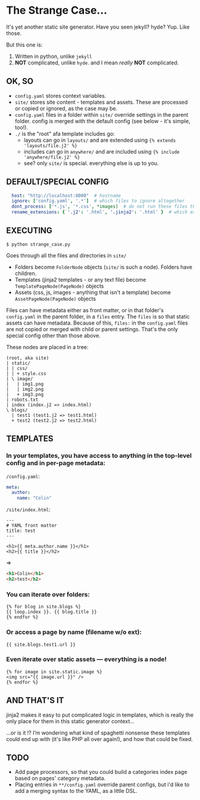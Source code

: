 The Strange Case...
===================

It's yet another static site generator.  Have you seen jekyll?  hyde?  Yup.  Like those.

But this one is:

1. Written in python, unlike `jekyll`
2. **NOT** complicated, unlike `hyde`.  and I mean *really* **NOT** complicated.


OK, SO
-------

* `config.yaml` stores context variables.
* `site/` stores site content - templates and assets.  These are processed or copied or ignored, as the case may be.
* `config.yaml` files in a folder within `site/` override settings in the parent folder.  config is merged with the default config (see below - it's simple, too!).
* `./` is the "root" afa template includes go:
  * layouts can go in `layouts/` and are extended using `{% extends 'layouts/file.j2' %}`
  * includes can go in `anywhere/` and are included using `{% include 'anywhere/file.j2' %}`
  * see? only `site/` is special.  everything else is up to you.


DEFAULT/SPECIAL CONFIG
----------------------

``` yaml
  host: "http://localhost:8000"  # hostname
  ignore: ['config.yaml', '.*']  # which files to ignore altogether
  dont_process: ['*.js', '*.css', *images]  # do not run these files through jinja
  rename_extensions: { '.j2': '.html', '.jinja2': '.html' }  # which extensions to rename
```


EXECUTING
---------

`$ python strange_case.py`

Goes through all the files and directories in `site/`

* Folders become `FolderNode` objects (`site/` is such a node).  Folders have children.
* Templates (jinja2 templates - or any text file) become `TemplatePageNode(PageNode)` objects
* Assets (css, js, images - anything that isn't a template) become `AssetPageNode(PageNode)` objects


Files can have metadata either as front matter, or in that folder's `config.yaml` in the parent folder, in a `files` entry.
The `files` is so that static assets can have metadata.  Because of this, `files:` in the `config.yaml` files are not
copied or merged with child or parent settings.  That's the only special config other than those above.


These nodes are placed in a tree:

    (root, aka site)
    | static/
    | | css/
    | | + style.css
    | \ image/
    |   | img1.png
    |   | img2.png
    |   + img3.png
    | robots.txt
    | index (index.j2 => index.html)
    \ blogs/
      | test1 (test1.j2 => test1.html)
      + test2 (test2.j2 => test2.html)


TEMPLATES
---------

### In your templates, you have access to anything in the top-level config and in per-page metadata:

`/config.yaml`:

``` yaml
meta:
  author:
    name: "Colin"
```

`/site/index.html`:

``` jinja
---
# YAML front matter
title: test
---

<h1>{{ meta.author.name }}</h1>
<h2>{{ title }}</h2>
```

=>

``` html
<h1>Colin</h1>
<h2>test</h2>
```


### You can iterate over folders:

``` jinja
{% for blog in site.blogs %}
{{ loop.index }}. {{ blog.title }}
{% endfor %}
```

### Or access a page by name (filename w/o ext):

``` jinja
{{ site.blogs.test1.url }}
```

### Even iterate over static assets — everything is a node!

``` jinja
{% for image in site.static.image %}
<img src="{{ image.url }}" />
{% endfor %}
```

AND THAT'S IT
-------------

jinja2 makes it easy to put complicated logic in templates, which is really the only place for them in this static generator context...

...or is it !?  I’m wondering what kind of spaghetti nonsense these templates could end up with (it's like PHP all over again!), and how that could be fixed.


TODO
----

* Add page processors, so that you could build a categories index page based on pages' category metadata.
* Placing entries in `**/config.yaml` override parent configs, but i'd like to add a merging syntax to the YAML, as a little DSL.
